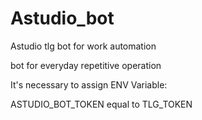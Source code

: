 # Astudio_bot
Astudio tlg bot for work automation

bot for everyday repetitive operation

It's necessary to assign ENV Variable:

ASTUDIO_BOT_TOKEN equal to TLG_TOKEN
